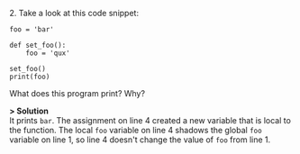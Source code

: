 2\. Take a look at this code snippet:
```
foo = 'bar'

def set_foo():
    foo = 'qux'

set_foo()
print(foo)
```
What does this program print? Why?

**> Solution**\
It prints `bar`. The assignment on line 4 created a new variable that is local to the function. The local `foo` variable on line 4 shadows the global `foo` variable on line 1, so line 4 doesn't change the value of `foo` from line 1. 
